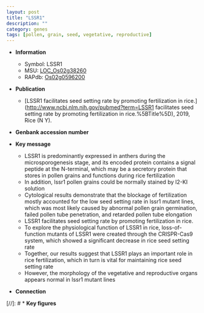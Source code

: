 ```yaml
---
layout: post
title: "LSSR1"
description: ""
category: genes
tags: [pollen, grain, seed, vegetative, reproductive]
---
```


* **Information**  
    + Symbol: LSSR1  
    + MSU: [LOC_Os02g38260](http://rice.plantbiology.msu.edu/cgi-bin/ORF_infopage.cgi?orf=LOC_Os02g38260)  
    + RAPdb: [Os02g0596200](http://rapdb.dna.affrc.go.jp/viewer/gbrowse_details/irgsp1?name=Os02g0596200)  

* **Publication**  
    + [LSSR1 facilitates seed setting rate by promoting fertilization in rice.](http://www.ncbi.nlm.nih.gov/pubmed?term=LSSR1 facilitates seed setting rate by promoting fertilization in rice.%5BTitle%5D), 2019, Rice (N Y).

* **Genbank accession number**  

* **Key message**  
    + LSSR1 is predominantly expressed in anthers during the microsporogenesis stage, and its encoded protein contains a signal peptide at the N-terminal, which may be a secretory protein that stores in pollen grains and functions during rice fertilization
    + In addition, lssr1 pollen grains could be normally stained by I2-KI solution
    + Cytological results demonstrate that the blockage of fertilization mostly accounted for the low seed setting rate in lssr1 mutant lines, which was most likely caused by abnormal pollen grain germination, failed pollen tube penetration, and retarded pollen tube elongation
    + LSSR1 facilitates seed setting rate by promoting fertilization in rice.
    + To explore the physiological function of LSSR1 in rice, loss-of-function mutants of LSSR1 were created through the CRISPR-Cas9 system, which showed a significant decrease in rice seed setting rate
    + Together, our results suggest that LSSR1 plays an important role in rice fertilization, which in turn is vital for maintaining rice seed setting rate
    + However, the morphology of the vegetative and reproductive organs appears normal in lssr1 mutant lines

* **Connection**  

[//]: # * **Key figures**  


